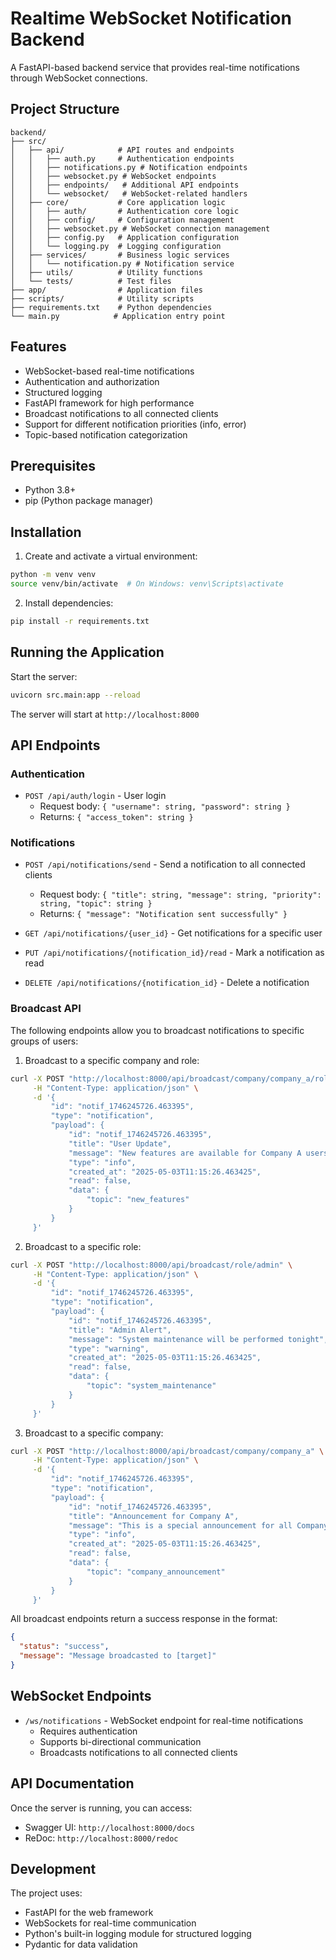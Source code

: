 # Realtime WebSocket Notification Backend

A FastAPI-based backend service that provides real-time notifications through WebSocket connections.

## Project Structure

```
backend/
├── src/
│   ├── api/            # API routes and endpoints
│   │   ├── auth.py     # Authentication endpoints
│   │   ├── notifications.py # Notification endpoints
│   │   ├── websocket.py # WebSocket endpoints
│   │   ├── endpoints/   # Additional API endpoints
│   │   └── websocket/   # WebSocket-related handlers
│   ├── core/           # Core application logic
│   │   ├── auth/       # Authentication core logic
│   │   ├── config/     # Configuration management
│   │   ├── websocket.py # WebSocket connection management
│   │   ├── config.py   # Application configuration
│   │   └── logging.py  # Logging configuration
│   ├── services/       # Business logic services
│   │   └── notification.py # Notification service
│   ├── utils/          # Utility functions
│   └── tests/          # Test files
├── app/                # Application files
├── scripts/            # Utility scripts
├── requirements.txt    # Python dependencies
└── main.py            # Application entry point
```

## Features

- WebSocket-based real-time notifications
- Authentication and authorization
- Structured logging
- FastAPI framework for high performance
- Broadcast notifications to all connected clients
- Support for different notification priorities (info, error)
- Topic-based notification categorization

## Prerequisites

- Python 3.8+
- pip (Python package manager)

## Installation

1. Create and activate a virtual environment:

```bash
python -m venv venv
source venv/bin/activate  # On Windows: venv\Scripts\activate
```

2. Install dependencies:

```bash
pip install -r requirements.txt
```

## Running the Application

Start the server:

```bash
uvicorn src.main:app --reload
```

The server will start at `http://localhost:8000`

## API Endpoints

### Authentication

- `POST /api/auth/login` - User login
  - Request body: `{ "username": string, "password": string }`
  - Returns: `{ "access_token": string }`

### Notifications

- `POST /api/notifications/send` - Send a notification to all connected clients

  - Request body: `{ "title": string, "message": string, "priority": string, "topic": string }`
  - Returns: `{ "message": "Notification sent successfully" }`

- `GET /api/notifications/{user_id}` - Get notifications for a specific user
- `PUT /api/notifications/{notification_id}/read` - Mark a notification as read
- `DELETE /api/notifications/{notification_id}` - Delete a notification

### Broadcast API

The following endpoints allow you to broadcast notifications to specific groups of users:

1. Broadcast to a specific company and role:

```bash
curl -X POST "http://localhost:8000/api/broadcast/company/company_a/role/user" \
     -H "Content-Type: application/json" \
     -d '{
         "id": "notif_1746245726.463395",
         "type": "notification",
         "payload": {
             "id": "notif_1746245726.463395",
             "title": "User Update",
             "message": "New features are available for Company A users",
             "type": "info",
             "created_at": "2025-05-03T11:15:26.463425",
             "read": false,
             "data": {
                 "topic": "new_features"
             }
         }
     }'
```

2. Broadcast to a specific role:

```bash
curl -X POST "http://localhost:8000/api/broadcast/role/admin" \
     -H "Content-Type: application/json" \
     -d '{
         "id": "notif_1746245726.463395",
         "type": "notification",
         "payload": {
             "id": "notif_1746245726.463395",
             "title": "Admin Alert",
             "message": "System maintenance will be performed tonight",
             "type": "warning",
             "created_at": "2025-05-03T11:15:26.463425",
             "read": false,
             "data": {
                 "topic": "system_maintenance"
             }
         }
     }'
```

3. Broadcast to a specific company:

```bash
curl -X POST "http://localhost:8000/api/broadcast/company/company_a" \
     -H "Content-Type: application/json" \
     -d '{
         "id": "notif_1746245726.463395",
         "type": "notification",
         "payload": {
             "id": "notif_1746245726.463395",
             "title": "Announcement for Company A",
             "message": "This is a special announcement for all Company A employees",
             "type": "info",
             "created_at": "2025-05-03T11:15:26.463425",
             "read": false,
             "data": {
                 "topic": "company_announcement"
             }
         }
     }'
```

All broadcast endpoints return a success response in the format:

```json
{
  "status": "success",
  "message": "Message broadcasted to [target]"
}
```

## WebSocket Endpoints

- `/ws/notifications` - WebSocket endpoint for real-time notifications
  - Requires authentication
  - Supports bi-directional communication
  - Broadcasts notifications to all connected clients

## API Documentation

Once the server is running, you can access:

- Swagger UI: `http://localhost:8000/docs`
- ReDoc: `http://localhost:8000/redoc`

## Development

The project uses:

- FastAPI for the web framework
- WebSockets for real-time communication
- Python's built-in logging module for structured logging
- Pydantic for data validation
